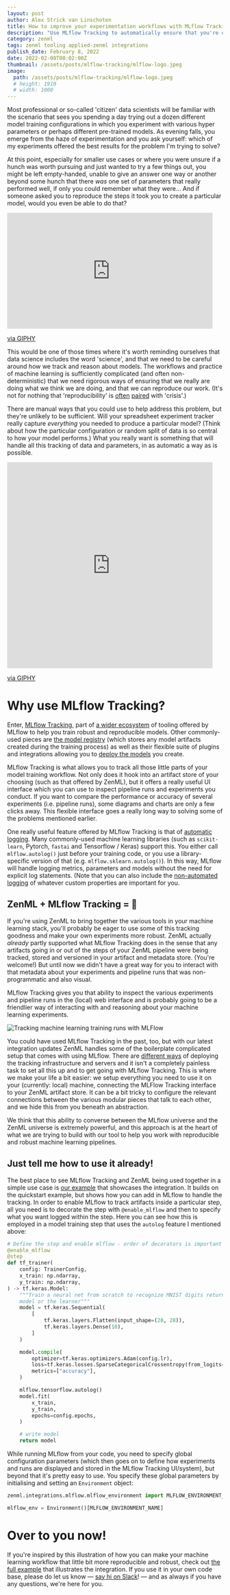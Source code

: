 ```yaml
---
layout: post
author: Alex Strick van Linschoten
title: How to improve your experimentation workflows with MLflow Tracking and ZenML
description: "Use MLflow Tracking to automatically ensure that you're capturing data, metadata and hyperparameters that contribute to how you are training your models. Use the UI interface to compare experiments, and let ZenML handle the boring setup details."
category: zenml
tags: zenml tooling applied-zenml integrations
publish_date: February 8, 2022
date: 2022-02-08T00:02:00Z
thumbnail: /assets/posts/mlflow-tracking/mlflow-logo.jpeg
image:
  path: /assets/posts/mlflow-tracking/mlflow-logo.jpeg
  # height: 1910
  # width: 1000
---
```


Most professional or so-called 'citizen' data scientists will be familiar with the scenario that sees you spending a day trying out a dozen different model training configurations in which you experiment with various hyper parameters or perhaps different pre-trained models. As evening falls, you emerge from the haze of experimentation and you ask yourself: which of my experiments offered the best results for the problem I'm trying to solve?

At this point, especially for smaller use cases or where you were unsure if a hunch was worth pursuing and just wanted to try a few things out, you might be left empty-handed, unable to give an answer one way or another beyond some hunch that there *was* one set of parameters that really performed well, if only you could remember what they were… And if someone asked you to reproduce the steps it took you to create a particular model, would you even be able to do that?

<iframe src="https://giphy.com/embed/NzQSHl01OBLkk" width="480" height="270" frameBorder="0" class="giphy-embed" allowFullScreen></iframe><p><a href="https://giphy.com/gifs/angry-computer-regular-show-NzQSHl01OBLkk">via GIPHY</a></p>

This would be one of those times where it's worth reminding ourselves that data science includes the word 'science', and that we need to be careful around how we track and reason about models. The workflows and practice of machine learning is sufficiently complicated (and often non-deterministic) that we need rigorous ways of ensuring that we really are doing what we think we are doing, and that we can reproduce our work. (It's not for nothing that 'reproducibility' is [often](https://petewarden.com/2018/03/19/the-machine-learning-reproducibility-crisis/) [paired](https://www.technologyreview.com/2019/02/18/137357/machine-learning-is-contributing-to-a-reproducibility-crisis-within-science/) with 'crisis'.)

There are manual ways that you could use to help address this problem, but they're unlikely to be sufficient. Will your spreadsheet experiment tracker really capture *everything* you needed to produce a particular model? (Think about how the particular configuration or random split of data is so central to how your model performs.) What you really want is something that will handle all this tracking of data and parameters, in as automatic a way as is possible.

<iframe src="https://giphy.com/embed/JWuBH9rCO2uZuHBFpm" width="480" height="480" frameBorder="0" class="giphy-embed" allowFullScreen></iframe><p><a href="https://giphy.com/gifs/Giflytics-JWuBH9rCO2uZuHBFpm">via GIPHY</a></p>

# Why use MLflow Tracking?

Enter, [MLflow Tracking](https://mlflow.org/docs/latest/tracking.html), part of [a wider ecosystem](https://mlflow.org/docs/latest/concepts.html) of tooling offered by MLflow to help you train robust and reproducible models. Other commonly-used pieces are [the model registry](https://mlflow.org/docs/latest/model-registry.html) (which stores any model artifacts created during the training process) as well as  their flexible suite of plugins and integrations allowing you to [deploy the models](https://mlflow.org/docs/latest/models.html#built-in-deployment-tools) you create.

MLflow Tracking is what allows you to track all those little parts of your model training workflow. Not only does it hook into an artifact store of your choosing (such as that offered by ZenML), but it offers a really useful UI interface which you can use to inspect pipeline runs and experiments you conduct. If you want to compare the performance or accuracy of several experiments (i.e. pipeline runs), some diagrams and charts are only a few clicks away. This flexible interface goes a really long way to solving some of the problems mentioned earlier.

One really useful feature offered by MLflow Tracking is that of [automatic logging](https://mlflow.org/docs/latest/tracking.html#automatic-logging). Many commonly-used machine learning libraries (such as `scikit-learn`, Pytorch, `fastai` and Tensorflow / Keras) support this. You either call `mlflow.autolog()` just before your training code, or you use a library-specific version of that (e.g. `mlflow.sklearn.autolog()`). In this way, MLflow will handle logging metrics, parameters and models without the need for explicit log statements. (Note that you can also include the [non-automated logging](https://mlflow.org/docs/latest/tracking.html#logging-data-to-runs) of whatever custom properties are important for you.

## ZenML + MLflow Tracking = 🚀

If you're using ZenML to bring together the various tools in your machine learning stack, you'll probably be eager to use some of this tracking goodness and make your own experiments more robust. ZenML actually *already* partly supported what MLflow Tracking does in the sense that any artifacts going in or out of the steps of your ZenML pipeline were being tracked, stored and versioned in your artifact and metadata store. (You're welcome!) But until now we didn't have a great way for you to interact with that metadata about your experiments and pipeline runs that was non-programmatic and also visual.

MLflow Tracking gives you that ability to inspect the various experiments and pipeline runs in the (local) web interface and is probably going to be a friendlier way of interacting with and reasoning about your machine learning experiments.

![Tracking machine learning training runs with MLFlow](../assets/posts/mlflow-tracking/mlflow-screenshot.png)

You could have used MLflow Tracking in the past, too, but with our latest integration updates ZenML handles some of the boilerplate complicated setup that comes with using MLflow. There are [different ways](https://mlflow.org/docs/latest/tracking.html#where-runs-are-recorded) of deploying the tracking infrastructure and servers and it isn't a completely painless task to set all this up and to get going with MLflow Tracking. This is where we make your life a bit easier: we setup everything you need to use it on your (currently: local) machine, connecting the MLFlow Tracking interface to your ZenML artifact store. It can be a bit tricky to configure the relevant connections between the various modular pieces that talk to each other, and we hide this from you beneath an abstraction.

We think that this ability to converse between the MLflow universe and the ZenML universe is extremely powerful, and this approach is at the heart of what we are trying to build with our tool to help you work with reproducible and robust machine learning pipelines.

## Just tell me how to use it already!

The best place to see MLflow Tracking and ZenML being used together in a simple use case is [our example](https://github.com/zenml-io/zenml/tree/main/examples/mlflow_tracking) that showcases the integration. It builds on the quickstart example, but shows how you can add in MLflow to handle the tracking. In order to enable MLflow to track artifacts inside a particular step, all you need is to decorate the step with `@enable_mlflow` and then to specify what you want logged within the step. Here you can see how this is employed in a model training step that uses the `autolog` feature I mentioned above:

```python
# Define the step and enable mlflow - order of decorators is important here
@enable_mlflow
@step
def tf_trainer(
    config: TrainerConfig,
    x_train: np.ndarray,
    y_train: np.ndarray,
) -> tf.keras.Model:
    """Train a neural net from scratch to recognize MNIST digits return our
    model or the learner"""
    model = tf.keras.Sequential(
        [
            tf.keras.layers.Flatten(input_shape=(28, 28)),
            tf.keras.layers.Dense(10),
        ]
    )

    model.compile(
        optimizer=tf.keras.optimizers.Adam(config.lr),
        loss=tf.keras.losses.SparseCategoricalCrossentropy(from_logits=True),
        metrics=["accuracy"],
    )

    mlflow.tensorflow.autolog()
    model.fit(
        x_train,
        y_train,
        epochs=config.epochs,
    )

    # write model
    return model
```

While running MLflow from your code, you need to specify global configuration parameters (which then goes on to define how experiments and runs are displayed and stored in the MLflow Tracking UI/system), but beyond that it's pretty easy to use. You specify these global parameters by initialising and setting an `Environment` object:

```python
zenml.integrations.mlflow.mlflow_environment import MLFLOW_ENVIRONMENT_NAME

mlflow_env = Environment()[MLFLOW_ENVIRONMENT_NAME]
```

# Over to you now!

If you're inspired by this illustration of how you can make your machine learning workflow that little bit more reproducible and robust, check out [the full example](https://github.com/zenml-io/zenml/tree/main/examples/mlflow_tracking) that illustrates the integration. If you use it in your own code base, please do let us know — [say hi on Slack](https://zenml.io/slack-invite/)! — and as always if you have any questions, we're here for you.